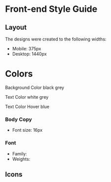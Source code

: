 # Front-end Style Guide

## Layout

The designs were created to the following widths:

- Mobile: 375px
- Desktop: 1440px

# Colors

Background Color
black
grey

Text Color
white
grey

Text Color Hover
blue

### Body Copy

- Font size: 16px

### Font

- Family:
- Weights:

## Icons
